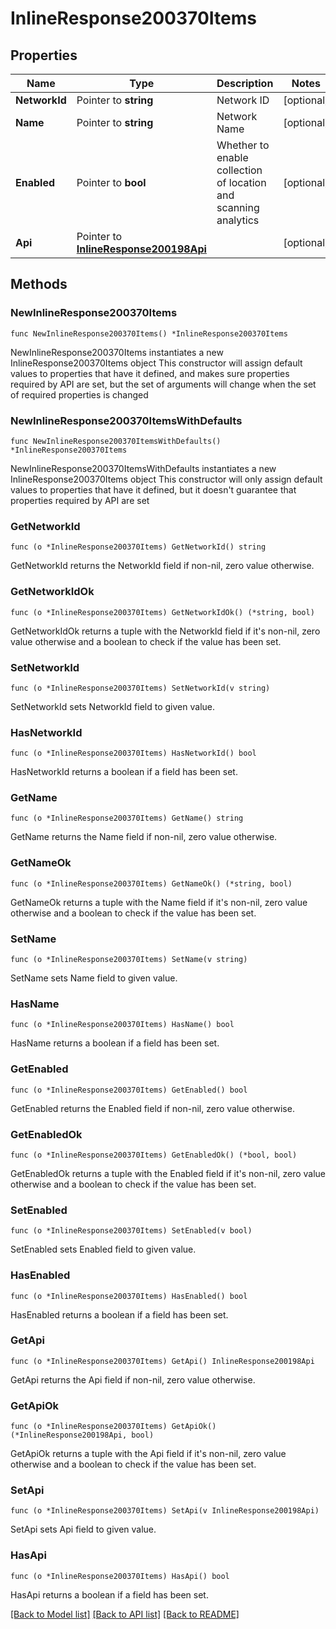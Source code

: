 # InlineResponse200370Items

## Properties

Name | Type | Description | Notes
------------ | ------------- | ------------- | -------------
**NetworkId** | Pointer to **string** | Network ID | [optional] 
**Name** | Pointer to **string** | Network Name | [optional] 
**Enabled** | Pointer to **bool** | Whether to enable collection of location and scanning analytics | [optional] 
**Api** | Pointer to [**InlineResponse200198Api**](InlineResponse200198Api.md) |  | [optional] 

## Methods

### NewInlineResponse200370Items

`func NewInlineResponse200370Items() *InlineResponse200370Items`

NewInlineResponse200370Items instantiates a new InlineResponse200370Items object
This constructor will assign default values to properties that have it defined,
and makes sure properties required by API are set, but the set of arguments
will change when the set of required properties is changed

### NewInlineResponse200370ItemsWithDefaults

`func NewInlineResponse200370ItemsWithDefaults() *InlineResponse200370Items`

NewInlineResponse200370ItemsWithDefaults instantiates a new InlineResponse200370Items object
This constructor will only assign default values to properties that have it defined,
but it doesn't guarantee that properties required by API are set

### GetNetworkId

`func (o *InlineResponse200370Items) GetNetworkId() string`

GetNetworkId returns the NetworkId field if non-nil, zero value otherwise.

### GetNetworkIdOk

`func (o *InlineResponse200370Items) GetNetworkIdOk() (*string, bool)`

GetNetworkIdOk returns a tuple with the NetworkId field if it's non-nil, zero value otherwise
and a boolean to check if the value has been set.

### SetNetworkId

`func (o *InlineResponse200370Items) SetNetworkId(v string)`

SetNetworkId sets NetworkId field to given value.

### HasNetworkId

`func (o *InlineResponse200370Items) HasNetworkId() bool`

HasNetworkId returns a boolean if a field has been set.

### GetName

`func (o *InlineResponse200370Items) GetName() string`

GetName returns the Name field if non-nil, zero value otherwise.

### GetNameOk

`func (o *InlineResponse200370Items) GetNameOk() (*string, bool)`

GetNameOk returns a tuple with the Name field if it's non-nil, zero value otherwise
and a boolean to check if the value has been set.

### SetName

`func (o *InlineResponse200370Items) SetName(v string)`

SetName sets Name field to given value.

### HasName

`func (o *InlineResponse200370Items) HasName() bool`

HasName returns a boolean if a field has been set.

### GetEnabled

`func (o *InlineResponse200370Items) GetEnabled() bool`

GetEnabled returns the Enabled field if non-nil, zero value otherwise.

### GetEnabledOk

`func (o *InlineResponse200370Items) GetEnabledOk() (*bool, bool)`

GetEnabledOk returns a tuple with the Enabled field if it's non-nil, zero value otherwise
and a boolean to check if the value has been set.

### SetEnabled

`func (o *InlineResponse200370Items) SetEnabled(v bool)`

SetEnabled sets Enabled field to given value.

### HasEnabled

`func (o *InlineResponse200370Items) HasEnabled() bool`

HasEnabled returns a boolean if a field has been set.

### GetApi

`func (o *InlineResponse200370Items) GetApi() InlineResponse200198Api`

GetApi returns the Api field if non-nil, zero value otherwise.

### GetApiOk

`func (o *InlineResponse200370Items) GetApiOk() (*InlineResponse200198Api, bool)`

GetApiOk returns a tuple with the Api field if it's non-nil, zero value otherwise
and a boolean to check if the value has been set.

### SetApi

`func (o *InlineResponse200370Items) SetApi(v InlineResponse200198Api)`

SetApi sets Api field to given value.

### HasApi

`func (o *InlineResponse200370Items) HasApi() bool`

HasApi returns a boolean if a field has been set.


[[Back to Model list]](../README.md#documentation-for-models) [[Back to API list]](../README.md#documentation-for-api-endpoints) [[Back to README]](../README.md)


